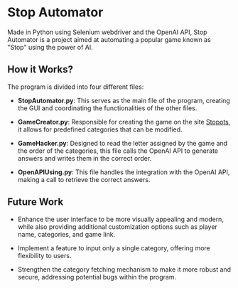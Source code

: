 # Stop Automator

Made in Python using Selenium webdriver and the OpenAI API, Stop Automator is a project aimed at automating a popular game known as "Stop" using the power of AI.

## How it Works?

The program is divided into four different files:


- **StopAutomator.py**: This serves as the main file of the program, creating the GUI and coordinating the functionalities of the other files.
  
- **GameCreator.py**: Responsible for creating the game on the site [Stopots](https://stopots.com.br/), it allows for predefined categories that can be modified.
  
- **GameHacker.py**: Designed to read the letter assigned by the game and the order of the categories, this file calls the OpenAI API to generate answers and writes them in the correct order.
  
- **OpenAPIUsing.py**: This file handles the integration with the OpenAI API, making a call to retrieve the correct answers.

## Future Work

- Enhance the user interface to be more visually appealing and modern, while also providing additional customization options such as player name, categories, and game link.
  
- Implement a feature to input only a single category, offering more flexibility to users.
  
- Strengthen the category fetching mechanism to make it more robust and secure, addressing potential bugs within the program.

